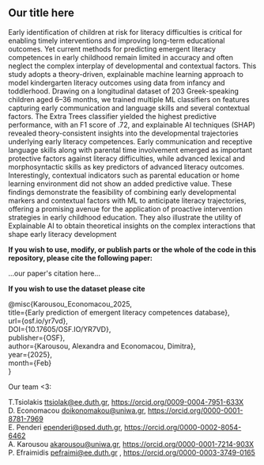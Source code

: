 ## Our title here

Early identification of children at risk for literacy difficulties is critical for enabling timely interventions and improving long-term educational outcomes. Yet current methods for predicting emergent literacy competences in early childhood remain limited in accuracy and often neglect the complex interplay of developmental and contextual factors. This study adopts a theory-driven, explainable machine learning approach to model kindergarten literacy outcomes using data from infancy and toddlerhood. Drawing on a longitudinal dataset of 203 Greek-speaking children aged 6–36 months, we trained multiple ML classifiers on features capturing early communication and language skills and several contextual factors. The Extra Trees classifier yielded the highest predictive performance, with an F1 score of .72, and explainable AI techniques (SHAP) revealed theory-consistent insights into the developmental trajectories underlying early literacy competences. Early communication and receptive language skills along with parental time involvement emerged as important protective factors against literacy difficulties, while advanced lexical and morphosyntactic skills as key predictors of advanced literacy outcomes. Interestingly, contextual indicators such as parental education or home learning environment did not show an added predictive value. These findings demonstrate the feasibility of combining early developmental markers and contextual factors with ML to anticipate literacy trajectories, offering a promising avenue for the application of proactive intervention strategies in early childhood education. They also illustrate the utility of Explainable AI to obtain theoretical insights on the complex interactions that shape early literacy development

**If you wish to use, modify, or publish parts or the whole of the code in this repository, please cite the following paper:**

...our paper's citation here... 

**If you wish to use the dataset please cite**

@misc{Karousou_Economacou_2025,  
  title={Early prediction of emergent literacy competences database},  
  url={osf.io/yr7vd},  
  DOI={10.17605/OSF.IO/YR7VD},  
  publisher={OSF},  
  author={Karousou, Alexandra and Economacou, Dimitra},  
  year={2025},  
  month={Feb}  
}

Our team <3:

T.Tsiolakis 	  ttsiolak@ee.duth.gr, 		https://orcid.org/0009-0004-7951-633X  
D. Economacou   doikonomakou@uniwa.gr, 	https://orcid.org/0000-0001-8781-7969  
E. Penderi 	    ependeri@psed.duth.gr, 	https://orcid.org/0000-0002-8054-6462  
A. Karousou 	  akarousou@uniwa.gr, 	  https://orcid.org/0000-0001-7214-903X  
P. Efraimidis 	pefraimi@ee.duth.gr , 	https://orcid.org/0000-0003-3749-0165   
